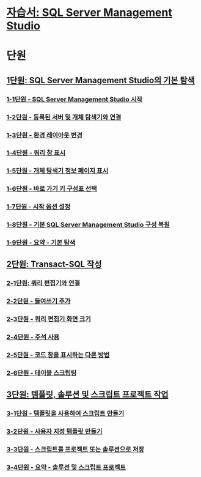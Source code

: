 # [자습서: SQL Server Management Studio](tutorial-sql-server-management-studio.md)  

# 단원
## [1단원: SQL Server Management Studio의 기본 탐색](lesson-1-basic-navigation-in-sql-server-management-studio.md)  
### [1-1단원 - SQL Server Management Studio 시작](lesson-1-1-start-sql-server-management-studio.md)  
### [1-2단원 - 등록된 서버 및 개체 탐색기와 연결](lesson-1-2-connect-with-registered-servers-and-object-explorer.md)  
### [1-3단원 - 환경 레이아웃 변경](lesson-1-3-change-the-environment-layout.md)  
### [1-4단원 - 쿼리 창 표시](lesson-1-4-display-the-query-window.md)  
### [1-5단원 - 개체 탐색기 정보 페이지 표시](lesson-1-5-show-the-object-explorer-details-page.md)  
### [1-6단원 - 바로 가기 키 구성표 선택](lesson-1-6-select-the-keyboard-shortcut-scheme.md)  
### [1-7단원 - 시작 옵션 설정](lesson-1-7-set-the-startup-options.md)  
### [1-8단원 - 기본 SQL Server Management Studio 구성 복원](lesson-1-8-restore-the-default-sql-server-management-studio-configuration.md)  
### [1-9단원 - 요약 - 기본 탐색](lesson-1-9-summary-basic-navigation.md)  

## [2단원: Transact-SQL 작성](lesson-2-writing-transact-sql.md)  
### [2-1단원: 쿼리 편집기와 연결](lesson-2-1-connecting-with-query-editor.md)  
### [2-2단원 - 들여쓰기 추가](lesson-2-2-adding-indentation.md)  
### [2-3단원 - 쿼리 편집기 화면 크기](lesson-2-3-maximizing-query-editor.md)  
### [2-4단원 - 주석 사용](lesson-2-4-using-comments.md)  
### [2-5단원 - 코드 창을 표시하는 다른 방법](lesson-2-5-other-ways-of-viewing-the-code-window.md)  
### [2-6단원 - 테이블 스크립팅](lesson-2-6-script-a-table.md)  

## [3단원: 템플릿, 솔루션 및 스크립트 프로젝트 작업](lesson-3-working-with-templates-solutions-and-script-projects.md)  
### [3-1단원 - 템플릿을 사용하여 스크립트 만들기](lesson-3-1-create-scripts-using-templates.md)  
### [3-2단원 - 사용자 지정 템플릿 만들기](lesson-3-2-create-custom-templates.md)  
### [3-3단원 - 스크립트를 프로젝트 또는 솔루션으로 저장](lesson-3-3-save-scripts-as-projects-or-solutions.md)  
### [3-4단원 - 요약 - 솔루션 및 스크립트 프로젝트](lesson-3-4-summary-solutions-and-script-projects.md)  

